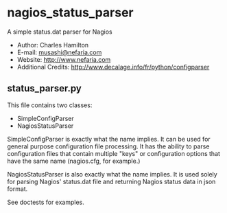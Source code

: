 nagios_status_parser
====================

A simple status.dat parser for Nagios

* Author: Charles Hamilton
* E-mail: musashi@nefaria.com
* Website: http://www.nefaria.com
* Additional Credits: http://www.decalage.info/fr/python/configparser
    
status_parser.py 
----------------

This file contains two classes:

* SimpleConfigParser
* NagiosStatusParser

SimpleConfigParser is exactly what the name implies. It can be used for 
general purpose configuration file processing. It has the ability to parse
configuration files that contain multiple "keys" or configuration options that
have the same name (nagios.cfg, for example.)

NagiosStatusParser is also exactly what the name implies. It is used solely
for parsing Nagios' status.dat file and returning Nagios status data in json
format.

See doctests for examples.
